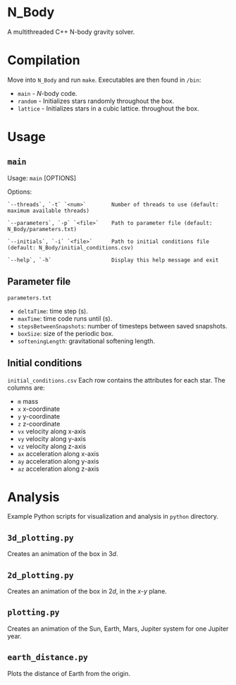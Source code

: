 # N_Body
A multithreaded C++ N-body gravity solver.

# Compilation
Move into `N_Body` and run `make`. Executables are then found in `/bin`:
* `main` - _N_-body code.
* `random` - Initializes stars randomly throughout the box.
* `lattice` - Initializes stars in a cubic lattice. throughout the box.

# Usage
## `main`
Usage: `main` [OPTIONS]

Options:

    `--threads`, `-t` `<num>`        Number of threads to use (default: maximum available threads)

    `--parameters`, `-p` `<file>`    Path to parameter file (default: N_Body/parameters.txt)

    `--initials`, `-i` `<file>`      Path to initial conditions file (default: N_Body/initial_conditions.csv)
    
    `--help`, `-h`                   Display this help message and exit

## Parameter file
`parameters.txt`
* `deltaTime`: time step (s).
* `maxTime`: time code runs until (s).
* `stepsBetweenSnapshots`: number of timesteps between saved snapshots.
* `boxSize`: size of the periodic box.
* `softeningLength`: gravitational softening length.

## Initial conditions
`initial_conditions.csv`
Each row contains the attributes for each star. The columns are:
* `m` mass
* `x` x-coordinate
* `y` y-coordinate
* `z` z-coordinate
* `vx` velocity along x-axis
* `vy` velocity along y-axis
* `vz` velocity along z-axis
* `ax` acceleration along x-axis
* `ay` acceleration along y-axis
* `az` acceleration along z-axis

# Analysis
Example Python scripts for visualization and analysis in `python` directory.

## `3d_plotting.py`
Creates an animation of the box in 3*d*.

## `2d_plotting.py`
Creates an animation of the box in 2*d*, in the *x*-*y* plane.

## `plotting.py`
Creates an animation of the Sun, Earth, Mars, Jupiter system for one Jupiter year.

## `earth_distance.py`
Plots the distance of Earth from the origin.